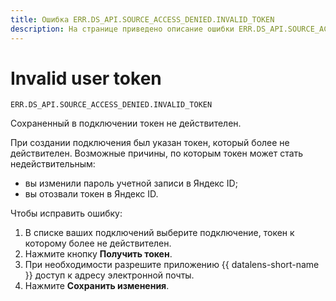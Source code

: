 ```yaml
---
title: Ошибка ERR.DS_API.SOURCE_ACCESS_DENIED.INVALID_TOKEN
description: На странице приведено описание ошибки ERR.DS_API.SOURCE_ACCESS_DENIED.INVALID_TOKEN.
---
```


# Invalid user token

`ERR.DS_API.SOURCE_ACCESS_DENIED.INVALID_TOKEN`

Сохраненный в подключении токен не действителен.

При создании подключения был указан токен, который более не действителен.
Возможные причины, по которым токен может стать недействительным:

* вы изменили пароль учетной записи в Яндекс ID;
* вы отозвали токен в Яндекс ID.

Чтобы исправить ошибку:

1. В списке ваших подключений выберите подключение, токен к которому более не действителен.
1. Нажмите кнопку **Получить токен**.
1. При необходимости разрешите приложению {{ datalens-short-name }} доступ к адресу электронной почты.
1. Нажмите **Сохранить изменения**.
